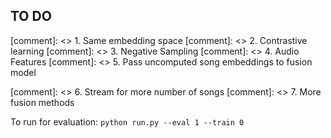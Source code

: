 ## TO DO

[comment]: <> 1. Same embedding space
[comment]: <> 2. Contrastive learning
[comment]: <> 3. Negative Sampling
[comment]: <> 4. Audio Features
[comment]: <> 5. Pass uncomputed song embeddings to fusion model


[comment]: <> 6. Stream for more number of songs
[comment]: <> 7. More fusion methods


To run for evaluation:
`python run.py --eval 1 --train 0`